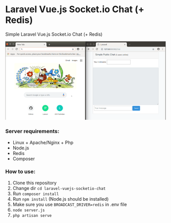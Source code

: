 # Laravel Vue.js Socket.io Chat (+ Redis)
Simple Laravel Vue.js Socket.io Chat (+ Redis)

![](chat.gif)

### Server requirements:
- Linux + Apache/Nginx + Php
- Node.js
- Redis
- Composer

### How to use:
1. Clone this repository
2. Change dir `cd laravel-vuejs-socketio-chat`
3. Run `composer install`
4. Run `npm install` (Node.js should be installed)
5. Make sure you use `BROADCAST_DRIVER=redis` in .env file
6. `node server.js`
7. `php artisan serve`

